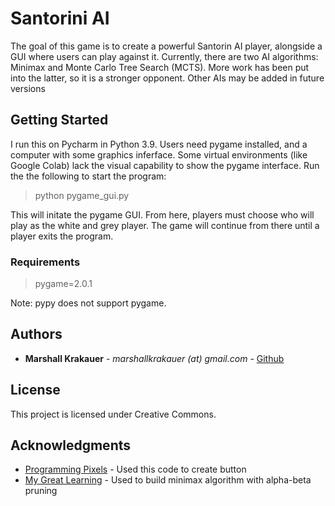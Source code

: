 # Santorini AI

The goal of this game is to create a powerful Santorin AI player, alongside a GUI where users can play against it. Currently, there are two AI algorithms: Minimax and Monte Carlo Tree Search (MCTS). More work has been put into the latter, so it is a stronger opponent. Other AIs may be added in future versions

## Getting Started

I run this on Pycharm in Python 3.9. Users need pygame installed, and a computer with some graphics inferface. Some virtual environments (like Google Colab) lack the visual capability to show the pygame interface. Run the the following to start the program:

> python pygame_gui.py

This will initate the pygame GUI. From here, players must choose who will play as the white and grey player. The game will continue from there until a player exits the program.

### Requirements

> pygame=2.0.1

Note: pypy does not support pygame.

## Authors

* **Marshall Krakauer** - *marshallkrakauer (at) gmail.com* - [Github](https://github.com/MarshallKrakauer)


## License

This project is licensed under Creative Commons.

## Acknowledgments

* [Programming Pixels](https://programmingpixels.com/handling-a-title-screen-game-flow-and-buttons-in-pygame.html) - Used this code to create button
* [My Great Learning](https://www.mygreatlearning.com/blog/alpha-beta-pruning-in-ai/) - Used to build minimax algorithm with alpha-beta pruning
